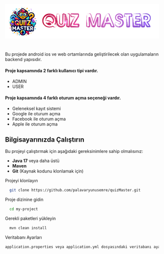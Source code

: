 ![Logo](logo.png)
#

Bu projede android ios ve web ortamlarında geliştirilecek olan uygulamaların backend yapısıdır.

#### Proje kapsamında 2 farklı kullanıcı tipi vardır.

* ADMIN
* USER

#### Proje kapsamında 4 farklı oturum açma seçeneği vardır.
* Geleneksel kayıt sistemi
* Google ile oturum açma
* Facebook ile oturum açma
* Apple ile oturum açma


## Bilgisayarınızda Çalıştırın

Bu projeyi çalıştırmak için aşağıdaki gereksinimlere sahip olmalısınız:

- **Java 17** veya daha üstü
- **Maven** 
- **Git** (Kaynak kodunu klonlamak için)

Projeyi klonlayın

```bash
  git clone https://github.com/palavaryunusemre/quizMaster.git
```

Proje dizinine gidin

```bash
  cd my-project
```

Gerekli paketleri yükleyin

```bash
  mvn clean install
```

Veritabanı Ayarları
```bash
application.properties veya application.yml dosyasındaki veritabanı ayarlarını kendi yerel veritabanınıza göre güncelleyin.
```

